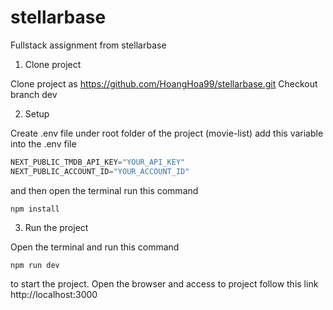 # stellarbase
Fullstack assignment from stellarbase

1. Clone project

Clone project as https://github.com/HoangHoa99/stellarbase.git
Checkout branch dev

2. Setup

Create .env file under root folder of the project (movie-list)
add this variable into the .env file

```js
NEXT_PUBLIC_TMDB_API_KEY="YOUR_API_KEY"
NEXT_PUBLIC_ACCOUNT_ID="YOUR_ACCOUNT_ID"
```

and then open the terminal run this command
```
npm install
```

3. Run the project

Open the terminal and run this command
```
npm run dev
```
to start the project. Open the browser and access to project follow this link http://localhost:3000